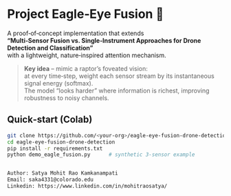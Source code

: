 # Project Eagle‑Eye Fusion 🦅

A proof‑of‑concept implementation that extends  
**“Multi‑Sensor Fusion vs. Single‑Instrument Approaches for Drone Detection and Classification”**  
with a lightweight, nature‑inspired attention mechanism.

> **Key idea** – mimic a raptor’s foveated vision:  
> at every time‑step, weight each sensor stream by its instantaneous signal energy (softmax).  
> The model “looks harder” where information is richest, improving robustness to noisy channels.

## Quick‑start (Colab)

```bash
git clone https://github.com/<your‑org>/eagle-eye-fusion-drone-detection.git
cd eagle-eye-fusion-drone-detection
pip install -r requirements.txt
python demo_eagle_fusion.py      # synthetic 3‑sensor example


Author: Satya Mohit Rao Kamkanampati
Email: saka4331@colorado.edu
Linkedin: https://www.linkedin.com/in/mohitraosatya/
